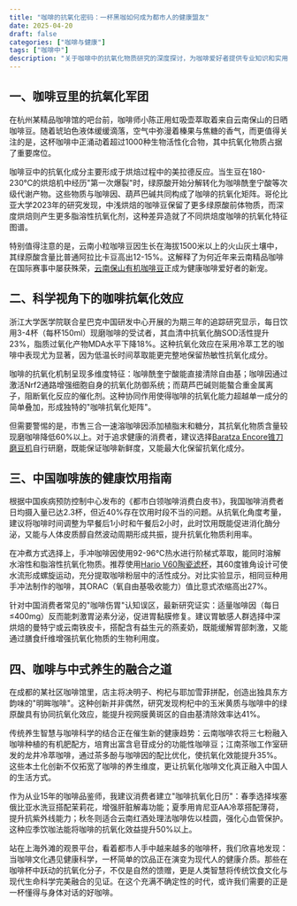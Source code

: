 ```yaml
---
title: "咖啡的抗氧化密码：一杯黑咖如何成为都市人的健康盟友"
date: 2025-04-20
draft: false
categories: ["咖啡与健康"]
tags: ["咖啡中"]
description: "关于咖啡中的抗氧化物质研究的深度探讨，为咖啡爱好者提供专业知识和实用指南。"
---
```


## 一、咖啡豆里的抗氧化军团

在杭州某精品咖啡馆的吧台前，咖啡师小陈正用虹吸壶萃取着来自云南保山的日晒咖啡豆。随着琥珀色液体缓缓滴落，空气中弥漫着榛果与焦糖的香气，而更值得关注的是，这杯咖啡中正涌动着超过1000种生物活性化合物，其中抗氧化物质占据了重要席位。

咖啡豆中的抗氧化成分主要形成于烘焙过程中的美拉德反应。当生豆在180-230℃的烘焙机中经历"第一次爆裂"时，绿原酸开始分解转化为咖啡酰奎宁酸等次级代谢产物。这些物质与咖啡因、葫芦巴碱共同构成了咖啡的抗氧化矩阵。哥伦比亚大学2023年的研究发现，中浅烘焙的咖啡豆保留了更多绿原酸前体物质，而深度烘焙则产生更多脂溶性抗氧化剂，这种差异造就了不同烘焙度咖啡的抗氧化特征图谱。

特别值得注意的是，云南小粒咖啡豆因生长在海拔1500米以上的火山灰土壤中，其绿原酸含量比普通阿拉比卡豆高出12-15%。这解释了为何近年来云南精品咖啡在国际赛事中屡获殊荣，[云南保山有机咖啡豆](https://www.amazon.com/s?k=%E4%BA%91%E5%8D%97%E4%BF%9D%E5%B1%B1%E6%9C%89%E6%9C%BA%E5%92%96%E5%95%A1%E8%B1%86&tag=coffeeprism-20)正成为健康咖啡爱好者的新宠。

## 二、科学视角下的咖啡抗氧化效应

浙江大学医学院联合星巴克中国研发中心开展的为期三年的追踪研究显示，每日饮用3-4杯（每杯150ml）现磨咖啡的受试者，其血清中抗氧化酶SOD活性提升23%，脂质过氧化产物MDA水平下降18%。这种抗氧化效应在采用冷萃工艺的咖啡中表现尤为显著，因为低温长时间萃取能更完整地保留热敏性抗氧化成分。

咖啡的抗氧化机制呈现多维度特征：咖啡酰奎宁酸能直接清除自由基；咖啡因通过激活Nrf2通路增强细胞自身的抗氧化防御系统；而葫芦巴碱则能螯合重金属离子，阻断氧化反应的催化剂。这种协同作用使得咖啡的抗氧化能力超越单一成分的简单叠加，形成独特的"咖啡抗氧化矩阵"。

但需要警惕的是，市售三合一速溶咖啡因添加植脂末和糖分，其抗氧化物质含量较现磨咖啡降低60%以上。对于追求健康的消费者，建议选择[Baratza Encore锥刀磨豆机](https://www.amazon.com/s?k=Baratza%20Encore%E9%94%A5%E5%88%80%E7%A3%A8%E8%B1%86%E6%9C%BA&tag=coffeeprism-20)自行研磨，既能保证咖啡新鲜度，又能最大化保留抗氧化成分。

## 三、中国咖啡族的健康饮用指南

根据中国疾病预防控制中心发布的《都市白领咖啡消费白皮书》，我国咖啡消费者日均摄入量已达2.3杯，但近40%存在饮用时段不当的问题。从抗氧化角度考量，建议将咖啡时间调整为早餐后1小时和午餐后2小时，此时饮用既能促进消化酶分泌，又能与人体皮质醇自然波动周期形成共振，提升抗氧化物质利用率。

在冲煮方式选择上，手冲咖啡因使用92-96℃热水进行阶梯式萃取，能同时溶解水溶性和脂溶性抗氧化物质。推荐使用[Hario V60陶瓷滤杯](https://www.amazon.com/s?k=Hario%20V60%E9%99%B6%E7%93%B7%E6%BB%A4%E6%9D%AF&tag=coffeeprism-20)，其60度锥角设计可使水流形成螺旋运动，充分提取咖啡粉层中的活性成分。对比实验显示，相同豆种用手冲法制作的咖啡，其ORAC（氧自由基吸收能力）值比意式浓缩高出27%。

针对中国消费者常见的"咖啡伤胃"认知误区，最新研究证实：适量咖啡因（每日≤400mg）反而能刺激胃泌素分泌，促进胃黏膜修复。建议胃敏感人群选择中深烘焙的曼特宁或云南铁皮卡，搭配含有益生元的燕麦奶，既能缓解胃部刺激，又能通过膳食纤维增强抗氧化物质的生物利用度。

## 四、咖啡与中式养生的融合之道

在成都的某社区咖啡馆里，店主将决明子、枸杞与耶加雪菲拼配，创造出独具东方韵味的"明眸咖啡"。这种创新并非偶然，研究发现枸杞中的玉米黄质与咖啡中的绿原酸具有协同抗氧化效应，能提升视网膜黄斑区的自由基清除效率达41%。

传统养生智慧与咖啡科学的结合正在催生新的健康趋势：云南咖啡农将三七粉融入咖啡种植的有机肥配方，培育出富含皂苷成分的功能性咖啡豆；江南茶咖工作室研发的龙井冷萃咖啡，通过茶多酚与咖啡因的配比优化，使抗氧化效能提升35%。这些本土化创新不仅拓宽了咖啡的养生维度，更让抗氧化咖啡文化真正融入中国人的生活方式。

作为从业15年的咖啡品鉴师，我建议消费者建立"咖啡抗氧化日历"：春季选择埃塞俄比亚水洗豆搭配茉莉花，增强肝脏解毒功能；夏季用肯尼亚AA冷萃搭配薄荷，提升抗紫外线能力；秋冬则适合云南红酒处理法咖啡佐以桂圆，强化心血管保护。这种应季饮咖法能将咖啡的抗氧化效益提升50%以上。

站在上海外滩的观景平台，看着都市人手中越来越多的咖啡杯，我们欣喜地发现：当咖啡文化遇见健康科学，一杯简单的饮品正在演变为现代人的健康介质。那些在咖啡杯中跃动的抗氧化分子，不仅是自然的馈赠，更是人类智慧将传统饮食文化与现代生命科学完美融合的见证。在这个充满不确定性的时代，或许我们需要的正是一杯懂得与身体对话的好咖啡。